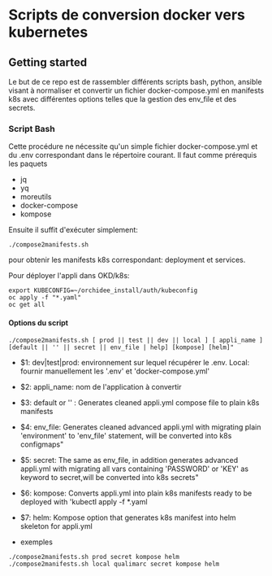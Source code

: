 # Scripts de conversion docker vers kubernetes


## Getting started

Le but de ce repo est de rassembler différents scripts bash, python, ansible visant à normaliser et convertir un fichier docker-compose.yml en manifests k8s avec différentes options telles que la gestion des env_file et des secrets.

### Script Bash
Cette procédure ne nécessite qu'un simple fichier docker-compose.yml et du .env correspondant dans le répertoire courant. 
Il faut comme prérequis les paquets 
- jq
- yq
- moreutils
- docker-compose
- kompose

Ensuite il suffit d'exécuter simplement:
```
./compose2manifests.sh 
```

pour obtenir les manifests k8s correspondant: deployment et services.

Pour déployer l'appli dans OKD/k8s:
```
export KUBECONFIG=~/orchidee_install/auth/kubeconfig
oc apply -f "*.yaml"
oc get all

```
#### Options du script

```
./compose2manifests.sh [ prod || test || dev || local ] [ appli_name ] [default || '' || secret || env_file | help] [kompose] [helm]"

```

- $1: dev|test|prod: environnement sur lequel récupérer le .env. Local: fournir manuellement les '.env' et 'docker-compose.yml'

- $2: appli_name: nom de l'application à convertir

- $3: default or '' : Generates cleaned appli.yml compose file to plain k8s manifests

- $4:  env_file: Generates cleaned advanced appli.yml with migrating plain 'environment' to 'env_file' statement, will be converted into k8s configmaps"

- $5: secret: The same as env_file, in addition generates advanced appli.yml with migrating all vars containing 'PASSWORD' or 'KEY' as keyword to secret,will be converted into k8s secrets"

- $6: kompose: Converts appli.yml into plain k8s manifests ready to be deployed with 'kubectl apply -f *.yaml

- $7: helm: Kompose option that generates k8s manifest into helm skeleton for appli.yml

- exemples
```
./compose2manifests.sh prod secret kompose helm
./compose2manifests.sh local qualimarc secret kompose helm
```
